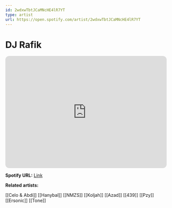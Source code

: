 ```yaml
---
id: 2wdxwTbtJCaMNcHE4lR7YT
type: artist
url: https://open.spotify.com/artist/2wdxwTbtJCaMNcHE4lR7YT
---
```

# DJ Rafik

<iframe style="border-radius:12px" src="https://open.spotify.com/embed/artist/2wdxwTbtJCaMNcHE4lR7YT" width="100%" height="352" frameBorder="0" allowfullscreen="" allow="autoplay; clipboard-write; encrypted-media; fullscreen; picture-in-picture" loading="lazy"></iframe>

**Spotify URL:** [Link](https://open.spotify.com/artist/2wdxwTbtJCaMNcHE4lR7YT)

**Related artists:**

[[Celo & Abdi]]
[[Hanybal]]
[[NMZS]]
[[Koljah]]
[[Azad]]
[[439]]
[[Pzy]]
[[Ersonic]]
[[Tone]]
